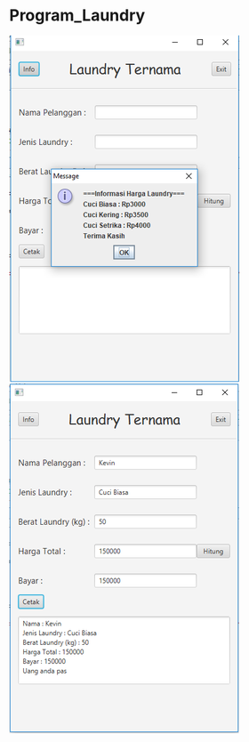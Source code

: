 # Program_Laundry
![alt text](https://github.com/MichaelKevinAdinata27RPL/Program_Laundry/blob/master/Screenshot_1.png)
![alt text](https://github.com/MichaelKevinAdinata27RPL/Program_Laundry/blob/master/Screenshot_2.png)
